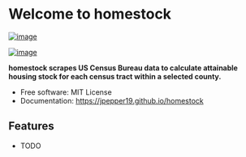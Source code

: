 # Welcome to homestock


[![image](https://img.shields.io/pypi/v/homestock.svg)](https://pypi.python.org/pypi/homestock)

[![image](https://pyup.io/repos/github/jpepper19/homestock/shield.svg)](https://pyup.io/repos/github/jpepper19/homestock)


**homestock scrapes US Census Bureau data to calculate attainable housing stock for each census tract within a selected county.**


-   Free software: MIT License
-   Documentation: <https://jpepper19.github.io/homestock>


## Features

-   TODO
